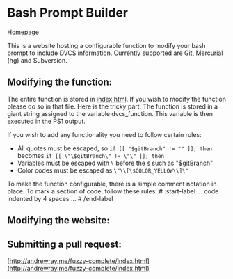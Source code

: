 Bash Prompt Builder
===========================
[Homepage](http://andrewray.me/fuzzy-complete/index.html) 

This is a website hosting a configurable function to modify your bash prompt to include DVCS information. Currently supported are Git, Mercurial (hg) and Subversion.

## Modifying the function: 
The entire function is stored in [index.html](https://github.com/DelvarWorld/Bash-Prompt-Builder/blob/master/index.html). If you wish to modify the function please do so in that file. Here is the tricky part. The function is stored in a giant string assigned to the variable dvcs_function. This variable is then executed in the PS1 output. 

If you wish to add any functionality you need to follow certain rules:

 - All quotes must be escaped, so `if [[ "$gitBranch" != "" ]]; then` becomes `if [[ \"\$gitBranch\" != \"\" ]]; then`
 - Variables must be escaped with `\` before the `$` such as \"\$gitBranch\"
 - Color codes must be escaped as `\"\\[\$COLOR_YELLOW\\]\"`

To make the function configurable, there is a simple comment notation in place. To mark a section of code, follow these rules:
    # :start-label
        ... code indented by 4 spaces ...
    # /end-label
 
## Modifying the website: 

## Submitting a pull request:

 [http://andrewray.me/fuzzy-complete/index.html](http://andrewray.me/fuzzy-complete/index.html) 
